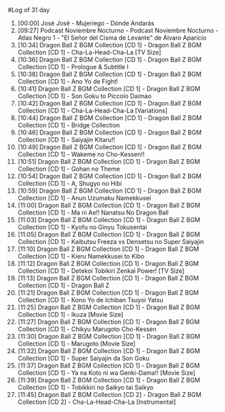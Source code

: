 #Log of 31 day

1. [00:00] José José - Mujeriego - Dónde Andarás
1. [09:27] Podcast Noviembre Nocturno - Podcast Noviembre Nocturno - Atlas Negro 1 - "El Señor del Cisma de Levante" de Álvaro Aparicio
1. [10:34] Dragon Ball Z BGM Collection [CD 1] - Dragon Ball Z BGM Collection [CD 1] - Cha-La-Head-Cha-La [TV Size]
1. [10:36] Dragon Ball Z BGM Collection [CD 1] - Dragon Ball Z BGM Collection [CD 1] - Prologue & Subtitle I
1. [10:38] Dragon Ball Z BGM Collection [CD 1] - Dragon Ball Z BGM Collection [CD 1] - Ano Yo de Fight!
1. [10:41] Dragon Ball Z BGM Collection [CD 1] - Dragon Ball Z BGM Collection [CD 1] - Son Goku to Piccolo Daimao
1. [10:42] Dragon Ball Z BGM Collection [CD 1] - Dragon Ball Z BGM Collection [CD 1] - Cha-La-Head-Cha-La [Variations]
1. [10:44] Dragon Ball Z BGM Collection [CD 1] - Dragon Ball Z BGM Collection [CD 1] - Bridge Collection
1. [10:46] Dragon Ball Z BGM Collection [CD 1] - Dragon Ball Z BGM Collection [CD 1] - Saiyajin Kitaru!!
1. [10:49] Dragon Ball Z BGM Collection [CD 1] - Dragon Ball Z BGM Collection [CD 1] - Wakeme no Cho-Kessen!!
1. [10:51] Dragon Ball Z BGM Collection [CD 1] - Dragon Ball Z BGM Collection [CD 1] - Gohan no Theme
1. [10:54] Dragon Ball Z BGM Collection [CD 1] - Dragon Ball Z BGM Collection [CD 1] - A, Shugyo no Hibi
1. [10:59] Dragon Ball Z BGM Collection [CD 1] - Dragon Ball Z BGM Collection [CD 1] - Anun Uzumaku Namekkusei
1. [11:00] Dragon Ball Z BGM Collection [CD 1] - Dragon Ball Z BGM Collection [CD 1] - Ma ni Ae!! Nanatsu No Dragon Ball
1. [11:03] Dragon Ball Z BGM Collection [CD 1] - Dragon Ball Z BGM Collection [CD 1] - Kyofu no Ginyu Tokusentai
1. [11:05] Dragon Ball Z BGM Collection [CD 1] - Dragon Ball Z BGM Collection [CD 1] - Kaibutsu Freeza vs Densetsu no Super Saiyajin
1. [11:10] Dragon Ball Z BGM Collection [CD 1] - Dragon Ball Z BGM Collection [CD 1] - Kieru Namekkusei to Kibo
1. [11:12] Dragon Ball Z BGM Collection [CD 1] - Dragon Ball Z BGM Collection [CD 1] - Detekoi Tobikiri Zenkai Power! [TV Size]
1. [11:13] Dragon Ball Z BGM Collection [CD 1] - Dragon Ball Z BGM Collection [CD 1] - Dragon Ball Z
1. [11:21] Dragon Ball Z BGM Collection [CD 1] - Dragon Ball Z BGM Collection [CD 1] - Kono Yo de Ichiban Tsuyoi Yatsu
1. [11:25] Dragon Ball Z BGM Collection [CD 1] - Dragon Ball Z BGM Collection [CD 1] - Ikuza [Movie Size]
1. [11:27] Dragon Ball Z BGM Collection [CD 1] - Dragon Ball Z BGM Collection [CD 1] - Chikyu Marugoto Cho-Kessen
1. [11:30] Dragon Ball Z BGM Collection [CD 1] - Dragon Ball Z BGM Collection [CD 1] - Marugoto [Movie Size]
1. [11:32] Dragon Ball Z BGM Collection [CD 1] - Dragon Ball Z BGM Collection [CD 1] - Super Saiyajin da Son Goku
1. [11:37] Dragon Ball Z BGM Collection [CD 1] - Dragon Ball Z BGM Collection [CD 1] - Ya na Koto ni wa Genki-Dama!! [Movie Size]
1. [11:39] Dragon Ball Z BGM Collection [CD 1] - Dragon Ball Z BGM Collection [CD 1] - Tobikkiri no Saikyo tai Saikyo
1. [11:45] Dragon Ball Z BGM Collection [CD 2] - Dragon Ball Z BGM Collection [CD 2] - Cha-La-Head-Cha-La [Instrumental]
